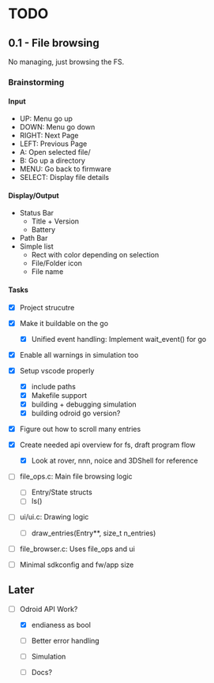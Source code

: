 TODO
====

0.1 - File browsing
-------------------

No managing, just browsing the FS.

### Brainstorming

#### Input

- UP: Menu go up
- DOWN: Menu go down
- RIGHT: Next Page
- LEFT: Previous Page
- A: Open selected file/
- B: Go up a directory
- MENU: Go back to firmware
- SELECT: Display file details

#### Display/Output

- Status Bar
	- Title + Version
	- Battery
- Path Bar
- Simple list
	- Rect with color depending on selection
	- File/Folder icon
	- File name

#### Tasks

- [X] Project strucutre

- [X] Make it buildable on the go
	- [X] Unified event handling: Implement wait_event() for go

- [X] Enable all warnings in simulation too

- [x] Setup vscode properly
	- [x] include paths
	- [x] Makefile support
	- [x] building + debugging simulation
	- [x] building odroid go version?

- [x] Figure out how to scroll many entries

- [x] Create needed api overview for fs, draft program flow
	- [x] Look at rover, nnn, noice and 3DShell for reference

- [ ] file_ops.c: Main file browsing logic
	- [ ] Entry/State structs
	- [ ] ls()
- [ ] ui/ui.c: Drawing logic
	- [ ] draw_entries(Entry**, size_t n_entries)
- [ ] file_browser.c: Uses file_ops and ui

- [ ] Minimal sdkconfig and fw/app size

## Later

- [ ] Odroid API Work?
	- [X] endianess as bool
	- [ ] Better error handling
	- [ ] Simulation
	- [ ] Docs?

